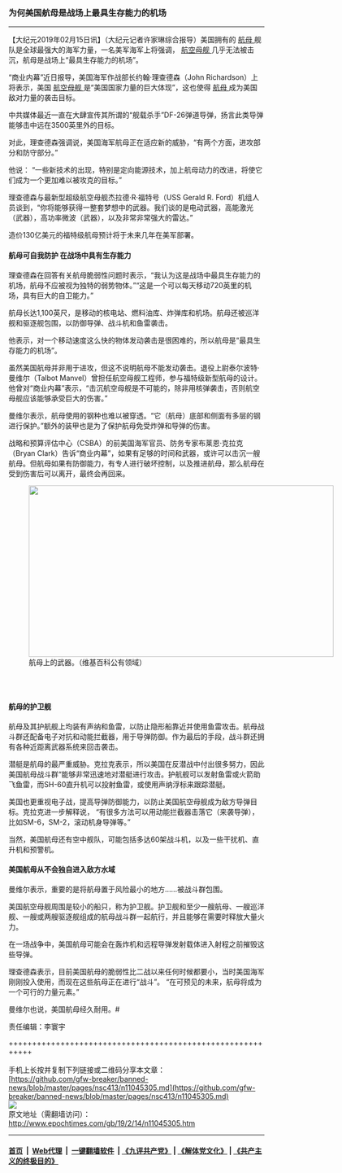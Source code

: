 ### 为何美国航母是战场上最具生存能力的机场
------------------------

<p>
 【大纪元2019年02月15日讯】（大纪元记者许家琳综合报导）美国拥有的
 <a href="http://www.epochtimes.com/gb/tag/%E8%88%AA%E6%AF%8D.html">
  航母
 </a>
 舰队是全球最强大的海军力量，一名美军海军上将强调，
 <a href="http://www.epochtimes.com/gb/tag/%E8%88%AA%E7%A9%BA%E6%AF%8D%E8%88%B0.html">
  航空母舰
 </a>
 几乎无法被击沉，航母是战场上“最具生存能力的机场”。
</p>
<p>
 “商业内幕”近日报导，美国海军作战部长约翰‧理查德森（John Richardson）上将表示，美国
 <a href="http://www.epochtimes.com/gb/tag/%E8%88%AA%E7%A9%BA%E6%AF%8D%E8%88%B0.html">
  航空母舰
 </a>
 是“美国国家力量的巨大体现”，这也使得
 <a href="http://www.epochtimes.com/gb/tag/%E8%88%AA%E6%AF%8D.html">
  航母
 </a>
 成为美国敌对力量的袭击目标。
</p>
<p>
 中共媒体最近一直在大肆宣传其所谓的“舰载杀手”DF-26弹道导弹，扬言此类导弹能够击中远在3500英里外的目标。
</p>
<p>
 对此，理查德森强调说，美国海军航母正在适应新的威胁，“有两个方面，进攻部分和防守部分。”
</p>
<p>
 他说： “一些新技术的出现，特别是定向能源技术，加上航母动力的改进，将使它们成为一个更加难以被攻克的目标。”
</p>
<p>
 理查德森与最新型超级航空母舰杰拉德‧R‧福特号（USS Gerald R. Ford）机组人员谈到，“你将能够获得一整套梦想中的武器。我们谈的是电动武器，高能激光（武器），高功率微波（武器），以及非常非常强大的雷达。”
</p>
<p>
 造价130亿美元的福特级航母预计将于未来几年在美军部署。
</p>
<div class="video_fit_container">
</div>
<h4>
 航母可自我防护 在战场中具有生存能力
</h4>
<p>
 理查德森在回答有关航母脆弱性问题时表示，“我认为这是战场中最具生存能力的机场，航母不应被视为独特的弱势物体。”“这是一个可以每天移动720英里的机场，具有巨大的自卫能力。”
</p>
<p>
 航母长达1,100英尺，是移动的核电站、燃料油库、炸弹库和机场。航母还被巡洋舰和驱逐舰包围，以防御导弹、战斗机和鱼雷袭击。
</p>
<p>
 他表示，对一个移动速度这么快的物体发动袭击是很困难的，所以航母是“最具生存能力的机场”。
</p>
<p>
 虽然美国航母并非用于进攻，但这不说明航母不能发动袭击。退役上尉泰尔波特‧曼维尔（Talbot Manvel）曾担任航空母舰工程师，参与福特级新型航母的设计。他曾对“商业内幕”表示，“击沉航空母舰是不可能的，除非用核弹袭击，否则航空母舰应该能够承受巨大的伤害。”
</p>
<p>
 曼维尔表示，航母使用的钢种也难以被穿透。“它（航母）底部和侧面有多层的钢进行保护。”额外的装甲也是为了保护航母免受炸弹和导弹的伤害。
</p>
<p>
 战略和预算评估中心（CSBA）的前美国海军官员、防务专家布莱恩‧克拉克（Bryan Clark）告诉“商业内幕”，如果有足够的时间和武器，或许可以击沉一艘航母。但航母如果有防御能力，有专人进行破坏控制，以及推进航母，那么航母在受到伤害后可以离开，最终会再回来。
</p>
<figure class="wp-caption aligncenter" id="attachment_11045371" style="width: 600px">
 <a href="http://i.epochtimes.com/assets/uploads/2019/02/Navy_laser_shoots_drone..jpg">
  <img alt="" class="size-large wp-image-11045371" height="337" src="http://i.epochtimes.com/assets/uploads/2019/02/Navy_laser_shoots_drone.-600x337.jpg" width="600"/>
 </a>
 <br/><figcaption class="wp-caption-text">
  航母上的武器。（维基百科公有领域）
 </figcaption><br/>
</figure><br/>
<h4>
 航母的护卫舰
</h4>
<p>
 航母及其护航舰上均装有声纳和鱼雷，以防止隐形船靠近并使用鱼雷攻击。航母战斗群还配备电子对抗和动能拦截器，用于导弹防御。作为最后的手段，战斗群还拥有各种近距离武器系统来回击袭击。
</p>
<p>
 潜艇是航母的最严重威胁。克拉克表示，所以美国在反潜战中付出很多努力，因此美国航母战斗群“能够非常迅速地对潜艇进行攻击。护航舰可以发射鱼雷或火箭助飞鱼雷，而SH-60直升机可以投射鱼雷，或使用声纳浮标来跟踪潜艇。
</p>
<p>
 美国也更重视电子战，提高导弹防御能力，以防止美国航空母舰成为敌方导弹目标。克拉克进一步解释说， “有很多方法可以用动能拦截器击落它（来袭导弹），比如SM-6，SM-2，滚动机身导弹等。”
</p>
<p>
 当然，美国航母还有空中舰队，可能包括多达60架战斗机，以及一些干扰机、直升机和预警机。
</p>
<h4>
 美国航母从不会独自进入敌方水域
</h4>
<p>
 曼维尔表示，重要的是将航母置于风险最小的地方……被战斗群包围。
</p>
<p>
 美国航空母舰周围是较小的船只，称为护卫舰。护卫舰和至少一艘航母、一艘巡洋舰、一艘或两艘驱逐舰组成的航母战斗群一起航行，并且能够在需要时释放大量火力。
</p>
<p>
 在一场战争中，美国航母可能会在轰炸机和远程导弹发射载体进入射程之前摧毁这些导弹。
</p>
<p>
 理查德森表示，目前美国航母的脆弱性比二战以来任何时候都要小，当时美国海军刚刚投入使用，而现在这些航母正在进行“战斗”。 “在可预见的未来，航母将成为一个可行的力量元素。”
</p>
<p>
 曼维尔也说，美国航母经久耐用。#
</p>
<div class="video_fit_container">
</div>
<p>
 责任编辑：李寰宇
</p>

+++++++++++++++++++++++++++++++++++++++++++++++++++++++++++<br/><br/>
手机上长按并复制下列链接或二维码分享本文章：<br/>
[https://github.com/gfw-breaker/banned-news/blob/master/pages/nsc413/n11045305.md](https://github.com/gfw-breaker/banned-news/blob/master/pages/nsc413/n11045305.md)<br/>
[<img src='https://github.com/gfw-breaker/banned-news/blob/master/pages/nsc413/n11045305.md.png'/>](https://github.com/gfw-breaker/banned-news/blob/master/pages/nsc413/n11045305.md)<br/>
原文地址（需翻墙访问）：http://www.epochtimes.com/gb/19/2/14/n11045305.htm


------------------------
#### [首页](https://github.com/gfw-breaker/banned-news/blob/master/README.md) &nbsp;|&nbsp; [Web代理](https://github.com/labour-camp/helloworld) &nbsp;|&nbsp; [一键翻墙软件](https://github.com/gfw-breaker/nogfw/blob/master/README.md) &nbsp;| [《九评共产党》](https://github.com/gfw-breaker/9ping.md/blob/master/README.md#九评之一评共产党是什么) | [《解体党文化》](https://github.com/gfw-breaker/jtdwh.md/blob/master/README.md) | [《共产主义的终极目的》](https://github.com/gfw-breaker/gczydzjmd.md/blob/master/README.md)

